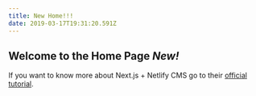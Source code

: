 ```yaml
---
title: New Home!!!
date: 2019-03-17T19:31:20.591Z
---
```

## Welcome to the Home Page ***New!***

If you want to know more about Next.js + Netlify CMS go to their [official tutorial](https://www.netlifycms.org/docs/nextjs/).